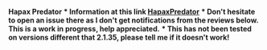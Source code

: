 <b>Hapax Predator</b>
<b>* Information at this link <a href="https://github.com/thiswillbeyourgithub/HapaxPredator" rel="nofollow">HapaxPredator</a></b>
<b>* Don't hesitate to open an issue there as I don't get notifications from the reviews below. This is a work in progress, help appreciated.</b>
<b>* This has not been tested on versions different that 2.1.35, please tell me if it doesn't work!</b>
